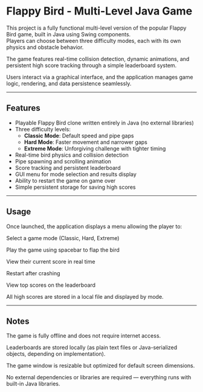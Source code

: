  # Flappy Bird - Multi-Level Java Game  

This project is a fully functional multi-level version of the popular Flappy Bird game, built in Java using Swing components.  
Players can choose between three difficulty modes, each with its own physics and obstacle behavior.

The game features real-time collision detection, dynamic animations, and persistent high score tracking through a simple leaderboard system.

Users interact via a graphical interface, and the application manages game logic, rendering, and data persistence seamlessly.

---

## Features

- Playable Flappy Bird clone written entirely in Java (no external libraries)
- Three difficulty levels:
  - **Classic Mode**: Default speed and pipe gaps
  - **Hard Mode**: Faster movement and narrower gaps
  - **Extreme Mode**: Unforgiving challenge with tighter timing
- Real-time bird physics and collision detection
- Pipe spawning and scrolling animation
- Score tracking and persistent leaderboard
- GUI menu for mode selection and results display
- Ability to restart the game on game over
- Simple persistent storage for saving high scores

---

## Usage
Once launched, the application displays a menu allowing the player to:

Select a game mode (Classic, Hard, Extreme)

Play the game using spacebar to flap the bird

View their current score in real time

Restart after crashing

View top scores on the leaderboard

All high scores are stored in a local file and displayed by mode.

---

## Notes
The game is fully offline and does not require internet access.

Leaderboards are stored locally (as plain text files or Java-serialized objects, depending on implementation).

The game window is resizable but optimized for default screen dimensions.

No external dependencies or libraries are required — everything runs with built-in Java libraries.
